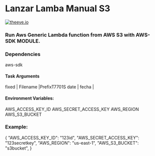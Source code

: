 # Lanzar Lamba Manual S3

[![theeye.io](../images/logo-theeye-theOeye-logo2.png)](https://theeye.io/en/index.html)

### Run Aws Generic Lambda function  from AWS S3 with AWS-SDK MODULE.

### Dependencies

aws-sdk

#### Task Arguments

fixed | Filename |PrefixT7701S 
date  | fecha    |

#### Environment Variables:

AWS_ACCESS_KEY_ID
AWS_SECRET_ACCESS_KEY
AWS_REGION
AWS_S3_BUCKET


### Example:

{
  "AWS_ACCESS_KEY_ID": "123id",
  "AWS_SECRET_ACCESS_KEY": "123secretkey",
  "AWS_REGION": "us-east-1",
  "AWS_S3_BUCKET": "s3bucket",
}

